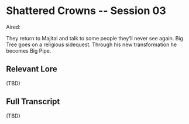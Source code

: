 # Shattered Crowns -- Session 03

Aired: 

They return to Majital and talk to some people they’ll never see again. Big Tree goes on a religious sidequest. Through his new transformation he becomes Big Pipe.

## Relevant Lore

(TBD)

## Full Transcript

(TBD)
